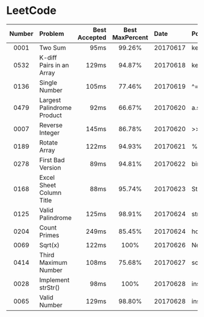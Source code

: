 # LeetCode


| Number | Problem                     | Best Accepted | Best MaxPercent | Date     | Point                          | Independently | Difficulty |   💖   |
|:------:|:----------------------------|--------------:|:---------------:|:---------|:-------------------------------|:--------------|:----------:|:-------:|
| 0001   | Two Sum                     | 95ms          | 99.26%          | 20170617 | key-value in map               | No            |    Easy    |   😃   |
| 0532   | K-diff Pairs in an Array    | 129ms         | 94.87%          | 20170618 | key-value in map               | Yes           |    Easy    |   😎   |
| 0136   | Single Number               | 105ms         | 77.46%          | 20170619 | ^= search                      | Yes           |    Easy    |   🙂   |
| 0479   | Largest Palindrome Product  | 92ms          | 66.67%          | 20170620 | a.split("").reverse().join("") | Not All       |    Easy    |   🤢   |
| 0007   | Reverse Integer             | 145ms         | 86.78%          | 20170620 | >>   ==>   Math.floor          | Not All       |    Easy    |   🙂   |
| 0189   | Rotate Array                | 122ms         | 94.93%          | 20170621 | %=  .concat()  .slice()        | Yes           |    Easy    |   😎   |
| 0278   | First Bad Version           | 89ms          | 94.81%          | 20170622 | binary search                  | Yes           |    Easy    |   😎   |
| 0168   | Excel Sheet Column Title    | 88ms          | 95.74%          | 20170623 | String.fromCharCode(65)        | Yes           |    Easy    |   😎   |
| 0125   | Valid Palindrome            | 125ms         | 98.91%          | 20170624 | string[] is ok in JS           | Not All       |    Easy    |   🙂   |
| 0204   | Count Primes                | 249ms         | 85.45%          | 20170624 | how to get primes              | No            |    Easy    |   🤔   |
| 0069   | Sqrt(x)                     | 122ms         | 100%            | 20170626 | Newton's method                | Not All       |    Easy    |   😃   |
| 0414   | Third Maximum Number        | 108ms         | 75.68%          | 20170627 | sort(retutn b-a)               | Yes           |    Easy    |   🙂   |
| 0028   | Implement strStr()          | 98ms          | 100%            | 20170628 | insteresting ? indexOf()       | Yes           |    Easy    |   🤔   |
| 0065   | Valid Number                | 129ms         | 98.80%          | 20170628 | insteresting ? isNaN()         | Yes           |    Hard    |   🤔   |